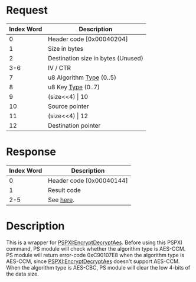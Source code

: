 # Request

| Index Word | Description                                                    |
|------------|----------------------------------------------------------------|
| 0          | Header code \[0x00040204\]                                     |
| 1          | Size in bytes                                                  |
| 2          | Destination size in bytes (Unused)                             |
| 3-6        | IV / CTR                                                       |
| 7          | u8 Algorithm [Type](PSPXI:EncryptDecryptAes "wikilink") (0..5) |
| 8          | u8 Key [Type](PSPXI:EncryptDecryptAes "wikilink") (0..7)       |
| 9          | (size\<\<4) \| 10                                              |
| 10         | Source pointer                                                 |
| 11         | (size\<\<4) \| 12                                              |
| 12         | Destination pointer                                            |

# Response

| Index Word | Description                                     |
|------------|-------------------------------------------------|
| 0          | Header code \[0x00040144\]                      |
| 1          | Result code                                     |
| 2-5        | See [here](PSPXI:EncryptDecryptAes "wikilink"). |

# Description

This is a wrapper for
[PSPXI:EncryptDecryptAes](PSPXI:EncryptDecryptAes "wikilink"). Before
using this PSPXI command, PS module will check whether the algorithm
type is AES-CCM. PS module will return error-code 0xC90107E8 when the
algorithm type is AES-CCM, since
[PSPXI:EncryptDecryptAes](PSPXI:EncryptDecryptAes "wikilink") doesn't
support AES-CCM. When the algorithm type is AES-CBC, PS module will
clear the low 4-bits of the data size.
